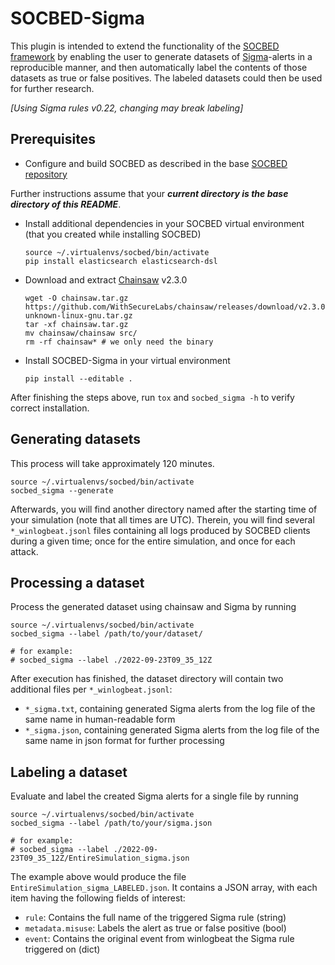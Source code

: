 # SOCBED-Sigma
This plugin is intended to extend the functionality of the [SOCBED framework](https://github.com/fkie-cad/socbed)
by enabling the user to generate datasets of [Sigma](https://github.com/SigmaHQ/sigma)-alerts in a reproducible manner, 
and then automatically label the contents of those datasets as true or false positives.
The labeled datasets could then be used for further research.

_[Using Sigma rules v0.22, changing may break labeling]_

## Prerequisites
- Configure and build SOCBED as described in the base [SOCBED repository](https://github.com/fkie-cad/socbed)

Further instructions assume that your _**current directory is the base directory of this README**_.
- Install additional dependencies in your SOCBED virtual environment (that you created while installing SOCBED)
    ```shell
    source ~/.virtualenvs/socbed/bin/activate
    pip install elasticsearch elasticsearch-dsl
    ```
- Download and extract [Chainsaw](https://github.com/WithSecureLabs/chainsaw) v2.3.0
    ```shell
  wget -O chainsaw.tar.gz https://github.com/WithSecureLabs/chainsaw/releases/download/v2.3.0/chainsaw_x86_64-unknown-linux-gnu.tar.gz
  tar -xf chainsaw.tar.gz
  mv chainsaw/chainsaw src/
  rm -rf chainsaw* # we only need the binary
    ```
- Install SOCBED-Sigma in your virtual environment
    ```shell
  pip install --editable .
    ```
After finishing the steps above, run `tox` and `socbed_sigma -h` to verify correct installation.


## Generating datasets
This process will take approximately 120 minutes.
```shell
source ~/.virtualenvs/socbed/bin/activate
socbed_sigma --generate
```
Afterwards, you will find another directory named after the starting time of your simulation (note that all times are UTC).
Therein, you will find several `*_winlogbeat.jsonl` files containing all logs produced by SOCBED clients during a given time;
once for the entire simulation, and once for each attack.


## Processing a dataset
Process the generated dataset using chainsaw and Sigma by running
```shell
source ~/.virtualenvs/socbed/bin/activate
socbed_sigma --label /path/to/your/dataset/

# for example:
# socbed_sigma --label ./2022-09-23T09_35_12Z
```
After execution has finished, the dataset directory will contain two additional files per `*_winlogbeat.jsonl`:
- `*_sigma.txt`, containing generated Sigma alerts from the log file of the same name in human-readable form
- `*_sigma.json`, containing generated Sigma alerts from the log file of the same name in json format for further processing


## Labeling a dataset
Evaluate and label the created Sigma alerts for a single file by running
```shell
source ~/.virtualenvs/socbed/bin/activate
socbed_sigma --label /path/to/your/sigma.json

# for example:
# socbed_sigma --label ./2022-09-23T09_35_12Z/EntireSimulation_sigma.json
```
The example above would produce the file `EntireSimulation_sigma_LABELED.json`.
It contains a JSON array, with each item having the following fields of interest:
- `rule`: Contains the full name of the triggered Sigma rule (string)
- `metadata.misuse`: Labels the alert as true or false positive (bool)
- `event`: Contains the original event from winlogbeat the Sigma rule triggered on (dict)
